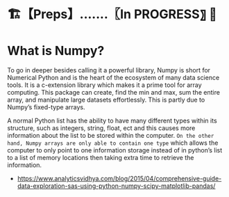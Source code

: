 # 🏗️【Preps】.......〖In PROGRESS〗 🚧

# What is Numpy?

To go in deeper besides calling it a powerful library, Numpy is short for Numerical Python and is the heart of the ecosystem of many data science tools. It is a c-extension library which makes it a prime tool for array computing. This package can create, find the min and max, sum the entire array, and manipulate large datasets effortlessly. This is partly due to Numpy’s fixed-type arrays.

A normal Python list has the ability to have many different types within its structure, such as integers, string, float, ect and this causes more information about the list to be stored within the computer. `On the other hand, Numpy arrays are only able to contain one type` which allows the computer to only point to one information storage instead of in python’s list to a list of memory locations then taking extra time to retrieve the information.

- https://www.analyticsvidhya.com/blog/2015/04/comprehensive-guide-data-exploration-sas-using-python-numpy-scipy-matplotlib-pandas/
